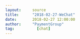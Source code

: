 ```yaml
---
layout:     source 
title:      "2018-02-27-WeChat"
date:       2018-02-27 12:00:00
author:     "PaymentGroup"
tag:		  [chat]
---
```

